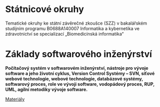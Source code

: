 # Státnicové okruhy
Tematické okruhy ke státní závěrečné zkoušce (SZZ) v bakalářském studijním programu B0688A140007 Informatika a kybernetika ve zdravotnictví se specializací „Biomedicínská informatika“


# Základy softwarového inženýrství
**Počítačový systém v softwarovém inženýrství, nástroje pro vývoje software a jeho životní cyklus, Version Control Systémy – SVN, síťové webové technologie, webové technologie, databázové systémy, softwarový proces, role ve vývoji software, vodopádový proces, RUP, UML, agilní metodiky vývoje software.**  

[Materiály](Materialy/Zaklady_softwaroveho_inzenyrstvi.md)